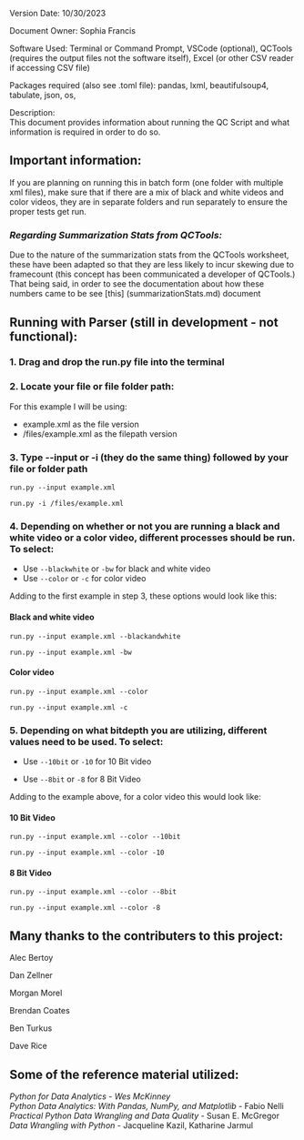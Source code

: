 Version Date: 10/30/2023

Document Owner: Sophia Francis <br>

Software Used: Terminal or Command Prompt, VSCode (optional), QCTools (requires the output files not the software itself), Excel (or other CSV reader if accessing CSV file)

Packages required (also see .toml file): pandas, lxml, beautifulsoup4, tabulate, json, os, 

Description:<br>
This document provides information about running the QC Script and what information is required in order to do so.

## Important information:

If you are planning on running this in batch form (one folder with multiple xml files), make sure that if there are a mix of black and white videos and color videos, they are in separate folders and run separately to ensure the proper tests get run.


### _Regarding Summarization Stats from QCTools:_

Due to the nature of the summarization stats from the QCTools worksheet, these have been adapted so that they are less likely to incur skewing due to framecount (this concept has been communicated a developer of QCTools.) That being said, in order to see the documentation about how these numbers came to be see [this] (summarizationStats.md) document

## Running with Parser (still in development - not functional):

### 1. Drag and drop the run.py file into the terminal
### 2. Locate your file or file folder path:

For this example I will be using:
- example.xml as the file version
- /files/example.xml as the filepath version

### 3. Type --input or -i (they do the same thing) followed by your file or folder path

```
run.py --input example.xml
```
```
run.py -i /files/example.xml
```
### 4. Depending on whether or not you are running a black and white video or a color video, different processes should be run. To select:
- Use ```--blackwhite```  or ```-bw``` for black and white video
- Use ```--color``` or ```-c``` for color video

Adding to the first example in step 3, these options would look like this:

#### Black and white video

```
run.py --input example.xml --blackandwhite
```
```
run.py --input example.xml -bw
```

#### Color video

```
run.py --input example.xml --color
```
```
run.py --input example.xml -c
```

### 5. Depending on what bitdepth you are utilizing, different values need to be used. To select:

- Use ```--10bit``` or ```-10``` for 10 Bit video

- Use ```--8bit``` or ```-8``` for 8 Bit Video

Adding to the example above, for a color video this would look like:

#### 10 Bit Video

```
run.py --input example.xml --color --10bit
```
```
run.py --input example.xml --color -10
```

#### 8 Bit Video

```
run.py --input example.xml --color --8bit
```
```
run.py --input example.xml --color -8
```



## Many thanks to the contributers to this project:

Alec Bertoy

Dan Zellner

Morgan Morel

Brendan Coates

Ben Turkus

Dave Rice



## Some of the reference material utilized:

_Python for Data Analytics - Wes McKinney_ <br>
_Python Data Analytics: With Pandas, NumPy, and Matplotlib_ - Fabio Nelli <br>
_Practical Python Data Wrangling and Data Quality_ - Susan E. McGregor <br>
_Data Wrangling with Python_ - Jacqueline Kazil, Katharine Jarmul <br>